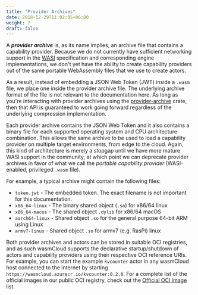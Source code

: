 ```yaml
---
title: "Provider Archives"
date: 2018-12-29T11:02:05+06:00
weight: 7
draft: false
---
```


A **_provider archive_** is, as its name implies, an archive file that contains a capability provider. Because we do not currently have sufficient networking support in the [WASI](https://wasi.dev/) specification and corresponding engine implementations, we don't yet have the ability to create capability providers out of the same portable WebAssembly files that we use to create actors.

As a result, instead of embedding a JSON Web Token (JWT) inside a `.wasm` file, we place one inside the provider archive file. The underlying archive format of the file is not relevant to the documentation here. As long as you're interacting with provider archives using the [provider-archive](https://crates.io/crates/provider-archive) crate, then that API is guaranteed to work going forward regardless of the underlying compression implementation.

Each provider archive contains the JSON Web Token and it also contains a binary file for each supported operating system and CPU architecture combination. This allows the same archive to be used to load a capability provider on multiple target environments, from edge to the cloud. Again, this kind of architecture is merely a stopgap until we have more mature WASI support in the community, at which point we can deprecate provider archives in favor of what we call the _portable capability provider_ (WASI-enabled, privileged `.wasm` file).

For example, a typical archive might contain the following files:

* `token.jwt` - The embedded token. The exact filename is not important for this documentation.
* `x86_64-linux` - The binary shared object (`.so`) for x86/64 linux
* `x86_64-macos` - The shared object `.dylib` for x86/64 macOS
* `aarch64-linux` - Shared object `.so` for the general purpose 64-bit ARM using Linux
* `armv7-linux` - Shared object `.so` for armv7 (e.g. RasPi) linux

Both provider archives and actors can be stored in suitable OCI registries, and as such wasmCloud supports the declarative startup/shutdown of actors and capability providers using their respective OCI reference URIs. For example, you can start the example `kvcounter` actor in any wasmCloud host connected to the internet by starting `https://wasmcloud.azurecr.io/kvcounter:0.2.0`. For a complete list of the official images in our public OCI registry, check out the [Official OCI Image](../../official-oci) list.
